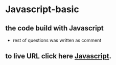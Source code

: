 # Javascript-basic

## the code build with Javascript 
* rest of questions was written as comment 
## to live URL click here [Javascript][1].


[1]: https://alaasa3di.github.io/Javascript-basic/
